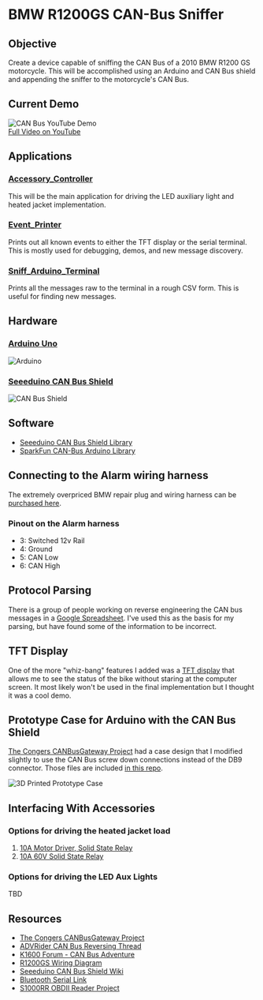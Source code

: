 # BMW R1200GS CAN-Bus Sniffer

## Objective
Create a device capable of sniffing the CAN Bus of a 2010 BMW R1200 GS motorcycle. This will be accomplished using an Arduino and CAN Bus shield and appending the sniffer to the motorcycle's CAN Bus.

## Current Demo
![CAN Bus YouTube Demo](http://j.gifs.com/8235g5.gif)<br>
[Full Video on YouTube](https://youtu.be/-c5wJQV1saM)

## Applications
### [Accessory_Controller](Accessory_Controller/)
This will be the main application for driving the LED auxiliary
light and heated jacket implementation.

### [Event_Printer](Event_Printer/)
Prints out all known events to either the TFT display or the
serial terminal. This is mostly used for debugging, demos, and
new message discovery.

### [Sniff_Arduino_Terminal](Sniff_Arduino_Terminal/)
Prints all the messages raw to the terminal in a rough CSV form. This
is useful for finding new messages.

## Hardware
### [Arduino Uno](https://www.arduino.cc/en/Main/ArduinoBoardUno)<br>
![Arduino](http://www.arduino.cc/en/uploads/Main/ArduinoUno_R3_Front_450px.jpg)
### [Seeeduino CAN Bus Shield](http://www.seeedstudio.com/wiki/CAN-BUS_Shield_V1.2)<br>
![CAN Bus Shield](http://www.seeedstudio.com/wiki/images/thumb/b/b0/CAN-BUS_Shield_V1.2.jpg/400px-CAN-BUS_Shield_V1.2.jpg)

## Software
- [Seeeduino CAN Bus Shield Library](https://github.com/Seeed-Studio/CAN_BUS_Shield)
- [SparkFun CAN-Bus Arduino Library](https://github.com/sparkfun/SparkFun_CAN-Bus_Arduino_Library)

## Connecting to the Alarm wiring harness
The extremely overpriced BMW repair plug and wiring harness can be [purchased here](https://www.maxbmwmotorcycles.com/fiche/PartsSearch.aspx?&searchtype=partnumber&parts=83300413581).

### Pinout on the Alarm harness
- 3: Switched 12v Rail
- 4: Ground
- 5: CAN Low
- 6: CAN High

## Protocol Parsing
There is a group of people working on reverse engineering the CAN bus messages
in a [Google Spreadsheet](https://docs.google.com/spreadsheets/d/1tUrOES5fQZa92Robr6uP8v2dzQDq9ohHjUiTU3isqdc/edit#gid=0).
I've used this as the basis for my parsing, but have
found some of the information to be incorrect.

## TFT Display
One of the more "whiz-bang" features I added was a
[TFT display](https://learn.adafruit.com/1-8-tft-display/breakout-assembly)
that allows me to see the status of the bike without staring at
the computer screen. It most likely won't be used in the final
implementation but I thought it was a cool demo.

## Prototype Case for Arduino with the CAN Bus Shield
[The Congers CANBusGateway Project](http://development.thecongers.org/home/canbusgateway) had a case design that I modified slightly to use the CAN Bus screw down connections instead of the DB9 connector. Those files are included [in this repo](Mechanicals/).

![3D Printed Prototype Case](http://i.imgur.com/rbw4ONJ.jpg)

## Interfacing With Accessories

### Options for driving the heated jacket load
1. [10A Motor Driver, Solid State Relay](https://www.dimensionengineering.com/products/syren10)
1. [10A 60V Solid State Relay](http://www.allelectronics.com/make-a-store/item/srly-610/10a-60vdc-solid-state-relay/1.html)

### Options for driving the LED Aux Lights
TBD

## Resources
- [The Congers CANBusGateway Project](http://development.thecongers.org/home/canbusgateway)
- [ADVRider CAN Bus Reversing Thread](http://advrider.com/index.php?threads/1200gs-canbus-reversing.1063196/)
- [K1600 Forum - CAN Bus Adventure](http://www.k1600forum.com/forum/bmw-k1600-maintenance-do-yourself/3440-canbus-adventure-begins-2.html)
- [R1200GS Wiring Diagram](http://www.r1200gs.info/R1200GS-WD2.pdf)
- [Seeeduino CAN Bus Shield Wiki](http://www.seeedstudio.com/wiki/CAN-BUS_Shield_V1.2)
- [Bluetooth Serial Link](https://www.adafruit.com/products/1588)
- [S1000RR OBDII Reader Project](http://www.s1000rrforum.com/forum/s1000rr-hp4-do-yourself/19954-diy-obd2-s100rr-extended-display-gauges-obd2-code-reader.html)

